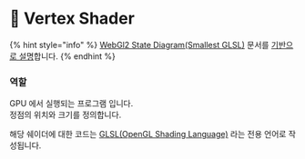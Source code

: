 # 🚿 Vertex Shader

{% hint style="info" %}
[WebGl2 State Diagram(Smallest GLSL)](https://webgl2fundamentals.org/webgl/lessons/resources/webgl-state-diagram.html?exampleId=smallest-glsl) 문서를 [기반으로 설명](undefined.md)합니다.
{% endhint %}

### 역할

GPU 에서 실행되는 프로그램 입니다.\
정점의 위치와 크기를 정의합니다.

해당 쉐이더에 대한 코드는 [GLSL(OpenGL Shading Language)](background\_infomation/glsl.md) 라는 전용 언어로 작성됩니다.

